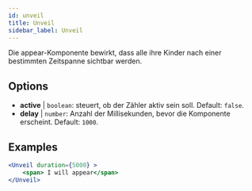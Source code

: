 ```yaml
---
id: unveil 
title: Unveil
sidebar_label: Unveil
---
```


Die appear-Komponente bewirkt, dass alle ihre Kinder nach einer bestimmten Zeitspanne sichtbar werden.

## Options

* __active__ | `boolean`: steuert, ob der Zähler aktiv sein soll. Default: `false`.
* __delay__ | `number`: Anzahl der Millisekunden, bevor die Komponente erscheint. Default: `1000`.


## Examples

```jsx live
<Unveil duration={5000} >
    <span> I will appear</span>
</Unveil>
```



